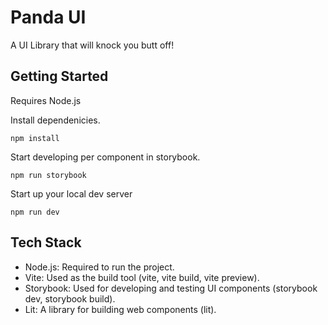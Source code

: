 # Panda UI

A UI Library that will knock you butt off!

## Getting Started

Requires Node.js

Install dependenicies.

`npm install`

Start developing per component in storybook.

`npm run storybook`

Start up your local dev server

`npm run dev`

## Tech Stack

- Node.js: Required to run the project.
- Vite: Used as the build tool (vite, vite build, vite preview).
- Storybook: Used for developing and testing UI components (storybook dev, storybook build).
- Lit: A library for building web components (lit).
